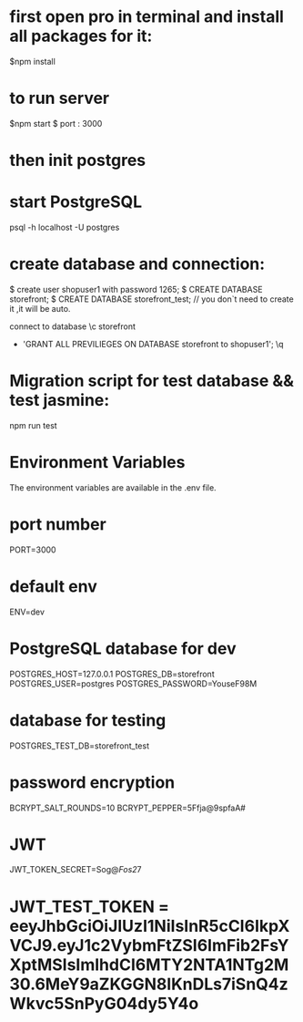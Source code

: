 # first open pro  in terminal and  install all packages for it:
   $npm install 

# to run server 
 $npm start     $ port : 3000
# then init postgres
# start PostgreSQL
 psql -h localhost -U postgres

# create database and connection:
 $ create user shopuser1 with password 1265;
 $ CREATE DATABASE storefront;
  $ CREATE DATABASE storefront_test;  // you don`t need to create it ,it will be auto.


connect to database
\c storefront
- 'GRANT ALL PREVILIEGES ON DATABASE storefront to shopuser1';
\q
 
# Migration script for test database && test jasmine:
npm run test

# Environment Variables
The environment variables are available in the .env file.

# port number
PORT=3000

# default env
ENV=dev

# PostgreSQL database for dev
POSTGRES_HOST=127.0.0.1
POSTGRES_DB=storefront
POSTGRES_USER=postgres
POSTGRES_PASSWORD=YouseF98M

# database for testing
POSTGRES_TEST_DB=storefront_test

# password encryption
BCRYPT_SALT_ROUNDS=10
BCRYPT_PEPPER=5Ffja@9spfaA#

# JWT
JWT_TOKEN_SECRET=Sog@*Fos2*7

# JWT_TEST_TOKEN  = eeyJhbGciOiJIUzI1NiIsInR5cCI6IkpXVCJ9.eyJ1c2VybmFtZSI6ImFib2FsYXptMSIsImlhdCI6MTY2NTA1NTg2M30.6MeY9aZKGGN8lKnDLs7iSnQ4zWkvc5SnPyG04dy5Y4o
  
